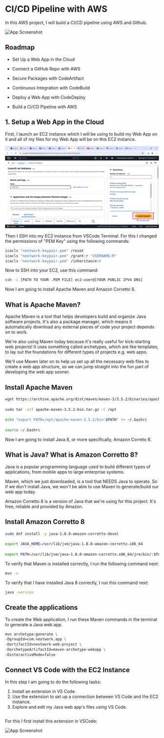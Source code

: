
# CI/CD Pipeline with AWS

In this AWS project, I will build a CI/CD pipeline using AWS and Github.



![App Screenshot](https://learn.nextwork.org/projects/static/aws-devops-cicd/aws-cicd.png)





## Roadmap

- Set Up a Web App in the Cloud

- Connect a GitHub Repo with AWS

- Secure Packages with CodeArtifact

- Continuous Integration with CodeBuild

- Deploy a Web App with CodeDeploy

- Build a CI/CD Pipeline with AWS


## 1. Setup a Web App in the Cloud

First, I launch an EC2 instance which I will be using to build my Web App on it and all of my files for my Web App will be on this EC2 instance.



![App Screenshot](https://raw.githubusercontent.com/UXHERI/Cloud-Projects/refs/heads/main/CICD-Pipeline-With-AWS/Images/EC2-1.png)

Then I SSH into my EC2 instance from VSCode Terminal. For this I changed the permissions of "PEM Key" using the following commands:




```bash
icacls "nextwork-keypair.pem" /reset
icacls "nextwork-keypair.pem" /grant:r "USERNAME:R"
icacls "nextwork-keypair.pem" /inheritance:r

```

Now to SSH into your EC2, use this command:
```bash
ssh -i [PATH TO YOUR .PEM FILE] ec2-user@[YOUR PUBLIC IPV4 DNS]
```

Now I am going to install Apache Maven and Amazon Corretto 8.


## What is Apache Maven?

Apache Maven is a tool that helps developers build and organize Java software projects. It's also a package manager, which means it automatically download any external pieces of code your project depends on to work.

We're also using Maven today because it's really useful for kick-starting web projects! It uses something called archetypes, which are like templates, to lay out the foundations for different types of projects e.g. web apps.

We'll use Maven later on to help us set up all the necessary web files to create a web app structure, so we can jump straight into the fun part of developing the web app sooner.

## Install Apache Maven

```bash
wget https://archive.apache.org/dist/maven/maven-3/3.5.2/binaries/apache-maven-3.5.2-bin.tar.gz

sudo tar -xzf apache-maven-3.5.2-bin.tar.gz -C /opt

echo "export PATH=/opt/apache-maven-3.5.2/bin:$PATH" >> ~/.bashrc

source ~/.bashrc

```
Now I am going to install Java 8, or more specifically, Amazon Correto 8.

## What is Java? What is Amazon Corretto 8?

Java is a popular programming language used to build different types of applications, from mobile apps to large enterprise systems.

Maven, which we just downloaded, is a tool that NEEDS Java to operate. So if we don't install Java, we won't be able to use Maven to generate/build our web app today.

Amazon Corretto 8 is a version of Java that we're using for this project. It's free, reliable and provided by Amazon.

## Install Amazon Corretto 8
```bash
sudo dnf install -y java-1.8.0-amazon-corretto-devel

export JAVA_HOME=/usr/lib/jvm/java-1.8.0-amazon-corretto.x86_64

export PATH=/usr/lib/jvm/java-1.8.0-amazon-corretto.x86_64/jre/bin/:$PATH
```

To verify that Maven is installed correctly, I run the following command next:
```bash
mvn -v
```

To verify that I have installed Java 8 correctly, I run this command next:
```bash
java -version
```

## Create the applications
To create the Web application, I run these Maven commands in the terminal to generate a Java web app.
```bash
mvn archetype:generate \
-DgroupId=com.nextwork.app \
-DartifactId=nextwork-web-project \
-DarchetypeArtifactId=maven-archetype-webapp \
-DinteractiveMode=false
```

## Connect VS Code with the EC2 Instance
In this step I am going to do the following tasks:

1. Install an extension in VS Code.
2. Use the extension to set up a connection between VS Code and the EC2 instance.
3. Explore and edit my Java web app's files using VS Code.

## 
For this I first install this extension in VSCode:


![App Screenshot](https://learn.nextwork.org/projects/static/aws-devops-vscode/7.2.png)
